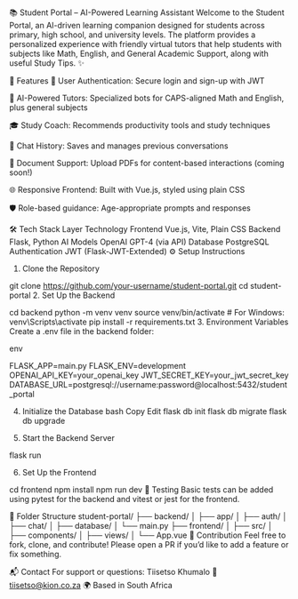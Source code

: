 📚 Student Portal – AI-Powered Learning Assistant
Welcome to the Student Portal, an AI-driven learning companion designed for students across primary, high school, and university levels. The platform provides a personalized experience with friendly virtual tutors that help students with subjects like Math, English, and General Academic Support, along with useful Study Tips. ✨

🚀 Features
🔐 User Authentication: Secure login and sign-up with JWT

🧠 AI-Powered Tutors: Specialized bots for CAPS-aligned Math and English, plus general subjects

🎓 Study Coach: Recommends productivity tools and study techniques

💬 Chat History: Saves and manages previous conversations

📄 Document Support: Upload PDFs for content-based interactions (coming soon!)

🌐 Responsive Frontend: Built with Vue.js, styled using plain CSS

🛡️ Role-based guidance: Age-appropriate prompts and responses

🛠 Tech Stack
Layer	Technology
Frontend	Vue.js, Vite, Plain CSS
Backend	Flask, Python
AI Models	OpenAI GPT-4 (via API)
Database	PostgreSQL
Authentication	JWT (Flask-JWT-Extended)
⚙️ Setup Instructions
1. Clone the Repository


git clone https://github.com/your-username/student-portal.git
cd student-portal
2. Set Up the Backend


cd backend
python -m venv venv
source venv/bin/activate  # For Windows: venv\Scripts\activate
pip install -r requirements.txt
3. Environment Variables
Create a .env file in the backend folder:

env


FLASK_APP=main.py
FLASK_ENV=development
OPENAI_API_KEY=your_openai_key
JWT_SECRET_KEY=your_jwt_secret_key
DATABASE_URL=postgresql://username:password@localhost:5432/student_portal


4. Initialize the Database
bash
Copy
Edit
flask db init
flask db migrate
flask db upgrade


5. Start the Backend Server

flask run


6. Set Up the Frontend

cd frontend
npm install
npm run dev
🧪 Testing
Basic tests can be added using pytest for the backend and vitest or jest for the frontend.

📄 Folder Structure
student-portal/
├── backend/
│   ├── app/
│   ├── auth/
│   ├── chat/
│   ├── database/
│   └── main.py
├── frontend/
│   ├── src/
│   ├── components/
│   ├── views/
│   └── App.vue
🤝 Contribution
Feel free to fork, clone, and contribute! Please open a PR if you’d like to add a feature or fix something.

📬 Contact
For support or questions: Tiisetso Khumalo
📧 tiisetso@kion.co.za
🌍 Based in South Africa

